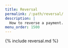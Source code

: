 ```yaml
---
title: Reversal
permalink: /:path/reversal/
description: |
  How to reverse a payment.
menu_order: 1500
---
```


{% include reversal.md %}
